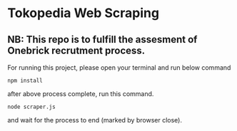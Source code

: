# Tokopedia Web Scraping

NB: This repo is to fulfill the assesment of Onebrick recrutment process.
---

For running this project, please open your terminal and run below command
```
npm install
```

after above process complete, run this command.
```
node scraper.js
```

and wait for the process to end (marked by browser close).